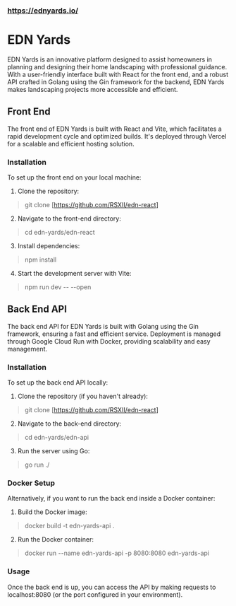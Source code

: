 ### https://ednyards.io/

# EDN Yards

EDN Yards is an innovative platform designed to assist homeowners in planning and designing their home landscaping with professional guidance. With a user-friendly interface built with React for the front end, and a robust API crafted in Golang using the Gin framework for the backend, EDN Yards makes landscaping projects more accessible and efficient.

## Front End

The front end of EDN Yards is built with React and Vite, which facilitates a rapid development cycle and optimized builds. It's deployed through Vercel for a scalable and efficient hosting solution.

### Installation

To set up the front end on your local machine:

1. Clone the repository:

> git clone [https://github.com/RSXII/edn-react]

2. Navigate to the front-end directory:

> cd edn-yards/edn-react

3. Install dependencies:

> npm install

4. Start the development server with Vite:

> npm run dev -- --open

## Back End API

The back end API for EDN Yards is built with Golang using the Gin framework, ensuring a fast and efficient service. Deployment is managed through Google Cloud Run with Docker, providing scalability and easy management.

### Installation

To set up the back end API locally:

1. Clone the repository (if you haven't already):

> git clone [https://github.com/RSXII/edn-react]

2. Navigate to the back-end directory:

> cd edn-yards/edn-api

3. Run the server using Go:

> go run ./

### Docker Setup

Alternatively, if you want to run the back end inside a Docker container:

1. Build the Docker image:

> docker build -t edn-yards-api .

2. Run the Docker container:

> docker run --name edn-yards-api -p 8080:8080 edn-yards-api

### Usage

Once the back end is up, you can access the API by making requests to localhost:8080 (or the port configured in your environment).
